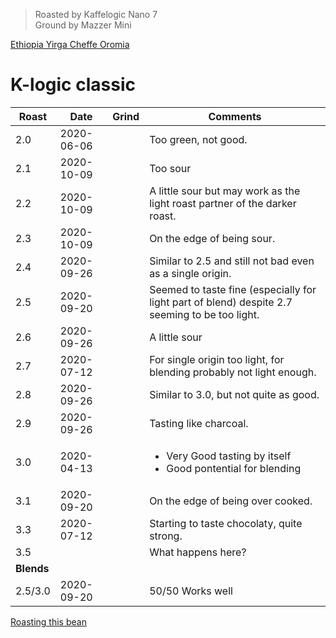 > Roasted by Kaffelogic Nano 7<br>
> Ground by Mazzer Mini

[Ethiopia Yirga Cheffe Oromia](https://www.greenbeanhouse.co.nz/product/EthiopiaYirgaCheffeOromiaFTO)

# K-logic classic

| Roast | Date       | Grind | Comments |
|-------|------------|-------|----------
| 2.0   | 2020-06-06 |  | Too green, not good.
| 2.1   | 2020-10-09 |  | Too sour
| 2.2   | 2020-10-09 |  | A little sour but may work as the light roast partner of the darker roast.
| 2.3   | 2020-10-09 |  | On the edge of being sour.
| 2.4   | 2020-09-26 |  | Similar to 2.5 and still not bad even as a single origin.
| 2.5   | 2020-09-20 |  | Seemed to taste fine (especially for light part of blend) despite 2.7 seeming to be too light.
| 2.6   | 2020-09-26 |  | A little sour
| 2.7   | 2020-07-12 |  | For single origin too light, for blending probably not light enough.
| 2.8   | 2020-09-26 |  | Similar to 3.0, but not quite as good.
| 2.9   | 2020-09-26 |  | Tasting like charcoal.
| 3.0   | 2020-04-13 |  | <ul><li>Very Good tasting by itself</li><li>Good pontential for blending</li></ul>
| 3.1   | 2020-09-20 |  | On the edge of being over cooked.
| 3.3   | 2020-07-12 |  | Starting to taste chocolaty, quite strong.
| 3.5   |  |  | What happens here?
| **Blends** |  |  | 
| 2.5/3.0 | 2020-09-20 |  | 50/50 Works well

[Roasting this bean](https://espressocoffeeguide.com/gourmet-coffee/arabian-and-african-coffees/ethiopian-coffee/ethiopian-yirgacheffe-coffee/#roasting)
